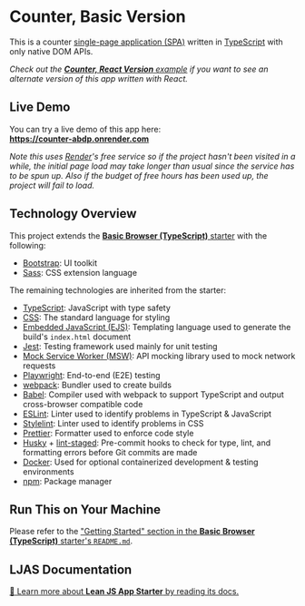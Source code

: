 # Counter, Basic Version

This is a counter [single-page application (SPA)](https://en.wikipedia.org/wiki/Single-page_application) written in [TypeScript](https://typescriptlang.org) with only native DOM APIs.

_Check out the [**Counter, React Version** example](https://github.com/mattlean/lean-js-app-starter/tree/v1.1.0-rc-20241104/starters/counter-react) if you want to see an alternate version of this app written with React._

## Live Demo

You can try a live demo of this app here:  
**https://counter-abdp.onrender.com**

_Note this uses [Render](https://render.com)'s free service so if the project hasn't been visited in a while, the initial page load may take longer than usual since the service has to be spun up. Also if the budget of free hours has been used up, the project will fail to load._

## Technology Overview

This project extends the [**Basic Browser (TypeScript)** starter](https://github.com/mattlean/lean-js-app-starter/tree/v1.1.0-rc-20241104/starters/basic-browser-ts) with the following:

- [Bootstrap](https://getbootstrap.com): UI toolkit
- [Sass](https://sass-lang.com): CSS extension language

The remaining technologies are inherited from the starter:

- [TypeScript](https://typescriptlang.org): JavaScript with type safety
- [CSS](https://w3.org/Style/CSS/Overview.en.html): The standard language for styling
- [Embedded JavaScript (EJS)](https://ejs.co): Templating language used to generate the build's `index.html` document
- [Jest](https://jestjs.io): Testing framework used mainly for unit testing
- [Mock Service Worker (MSW)](https://mswjs.io): API mocking library used to mock network requests
- [Playwright](https://playwright.dev): End-to-end (E2E) testing
- [webpack](https://webpack.js.org): Bundler used to create builds
- [Babel](https://babeljs.io): Compiler used with webpack to support TypeScript and output cross-browser compatible code
- [ESLint](https://eslint.org): Linter used to identify problems in TypeScript & JavaScript
- [Stylelint](https://stylelint.io): Linter used to identify problems in CSS
- [Prettier](https://prettier.io): Formatter used to enforce code style
- [Husky](https://typicode.github.io/husky) + [lint-staged](https://github.com/okonet/lint-staged): Pre-commit hooks to check for type, lint, and formatting errors before Git commits are made
- [Docker](https://docker.com): Used for optional containerized development & testing environments
- [npm](https://npmjs.com): Package manager

## Run This on Your Machine

Please refer to the ["Getting Started" section in the **Basic Browser (TypeScript)** starter's `README.md`](https://github.com/mattlean/lean-js-app-starter/tree/v1.1.0-rc-20241104/starters/basic-browser-ts#getting-started).

## LJAS Documentation

[📖 Learn more about **Lean JS App Starter** by reading its docs.](https://github.com/mattlean/lean-js-app-starter/tree/v1.1.0-rc-20241104/docs/README.md)
